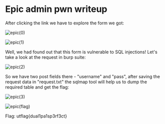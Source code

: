 # Epic admin pwn writeup

After clicking the link we have to explore the form we got:

![epic(0)](https://user-images.githubusercontent.com/57829161/76207005-0c152d00-620e-11ea-8a01-944f1d6e1430.png)

![epic(1)](https://user-images.githubusercontent.com/57829161/76207012-0e778700-620e-11ea-8fa5-813f6d4a2edf.png)

Well, we had found out that this form is vulnerable to SQL injections! Let's take a look at the request in burp suite:

![epic(2)](https://user-images.githubusercontent.com/57829161/76207527-02d89000-620f-11ea-99a8-71c6006ad2fc.png)

So we have two post fields there - "username" and "pass", after saving the request data in "request.txt" the sqlmap tool will help us to
dump the required table and get the flag:

![epic(3)](https://user-images.githubusercontent.com/57829161/76209173-4c76aa00-6212-11ea-96d2-874fa3c6fa14.png)

![epic(flag)](https://user-images.githubusercontent.com/57829161/76209274-834cc000-6212-11ea-8912-4aed85bd3cad.png)


Flag: utflag{dual1pa1sp3rf3ct}
